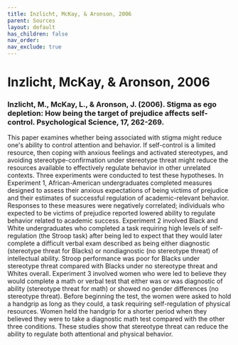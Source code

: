```yaml
---
title: Inzlicht, McKay, & Aronson, 2006
parent: Sources
layout: default
has_children: false
nav_order: 
nav_exclude: true
---
```


# Inzlicht, McKay, & Aronson, 2006

### Inzlicht, M., McKay, L., & Aronson, J. (2006). Stigma as ego depletion: How being the target of prejudice affects self-control. Psychological Science, 17, 262-269.

This paper examines whether being associated with stigma might reduce one's ability to control attention and behavior. If self-control is a limited resource, then coping with anxious feelings and activated stereotypes, and avoiding stereotype-confirmation under stereotype threat might reduce the resources available to effectively regulate behavior in other unrelated contexts. Three experiments were conducted to test these hypotheses. In Experiment 1, African-American undergraduates completed measures designed to assess their anxious expectations of being victims of prejudice and their estimates of successful regulation of academic-relevant behavior. Responses to these measures were negatively correlated; individuals who expected to be victims of prejudice reported lowered ability to regulate behavior related to academic success. Experiment 2 involved Black and White undergraduates who completed a task requiring high levels of self-regulation (the Stroop task) after being led to expect that they would later complete a difficult verbal exam described as being either diagnostic (stereotype threat for Blacks) or nondiagnostic (no stereotype threat) of intellectual ability. Stroop performance was poor for Blacks under stereotype threat compared with Blacks under no stereotype threat and Whites overall. Experiment 3 involved women who were led to believe they would complete a math or verbal test that either was or was diagnostic of ability (stereotype threat for math) or showed no gender differences (no stereotype threat). Before beginning the test, the women were asked to hold a handgrip as long as they could, a task requiring self-regulation of physical resources. Women held the handgrip for a shorter period when they believed they were to take a diagnostic math test compared with the other three conditions. These studies show that stereotype threat can reduce the ability to regulate both attentional and physical behavior.
